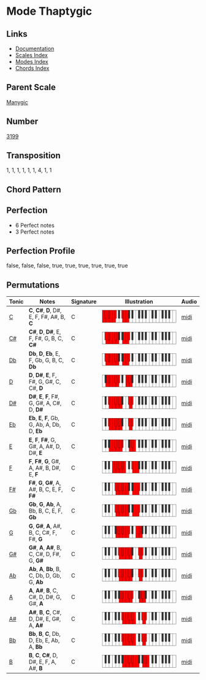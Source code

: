 # Mode Thaptygic

## Links

- [Documentation](README.md)
- [Scales Index](Scales.md)
- [Modes Index](Modes.md)
- [Chords Index](Chords.md)

## Parent Scale

[Manygic](ScaleManygic.md)

## Number

[3199](https://ianring.com/musictheory/scales/3199)

## Transposition

1, 1, 1, 1, 1, 1, 4, 1, 1

## Chord Pattern



## Perfection

- 6 Perfect notes
- 3 Perfect notes

## Perfection Profile

false, false, false, true, true, true, true, true, true

## Permutations

| Tonic | Notes | Signature | Illustration | Audio |
|-------|-------|-----------|--------------|-------|
| [C](ModeCNaturalThaptygic.md) | **C**, **C#**, **D**, D#, E, F, F#, A#, B, **C** | C | ![CNaturalThaptygic](ModeCNaturalThaptygic.png) | [midi](https://github.com/edipermadi/music/blob/main/docs/ModeCNaturalThaptygic.mid?raw=true) |
| [C#](ModeCSharpThaptygic.md) | **C#**, **D**, **D#**, E, F, F#, G, B, C, **C#** | C | ![CSharpThaptygic](ModeCSharpThaptygic.png) | [midi](https://github.com/edipermadi/music/blob/main/docs/ModeCSharpThaptygic.mid?raw=true) |
| [Db](ModeDFlatThaptygic.md) | **Db**, **D**, **Eb**, E, F, Gb, G, B, C, **Db** | C | ![DFlatThaptygic](ModeDFlatThaptygic.png) | [midi](https://github.com/edipermadi/music/blob/main/docs/ModeDFlatThaptygic.mid?raw=true) |
| [D](ModeDNaturalThaptygic.md) | **D**, **D#**, **E**, F, F#, G, G#, C, C#, **D** | C | ![DNaturalThaptygic](ModeDNaturalThaptygic.png) | [midi](https://github.com/edipermadi/music/blob/main/docs/ModeDNaturalThaptygic.mid?raw=true) |
| [D#](ModeDSharpThaptygic.md) | **D#**, **E**, **F**, F#, G, G#, A, C#, D, **D#** | C | ![DSharpThaptygic](ModeDSharpThaptygic.png) | [midi](https://github.com/edipermadi/music/blob/main/docs/ModeDSharpThaptygic.mid?raw=true) |
| [Eb](ModeEFlatThaptygic.md) | **Eb**, **E**, **F**, Gb, G, Ab, A, Db, D, **Eb** | C | ![EFlatThaptygic](ModeEFlatThaptygic.png) | [midi](https://github.com/edipermadi/music/blob/main/docs/ModeEFlatThaptygic.mid?raw=true) |
| [E](ModeENaturalThaptygic.md) | **E**, **F**, **F#**, G, G#, A, A#, D, D#, **E** | C | ![ENaturalThaptygic](ModeENaturalThaptygic.png) | [midi](https://github.com/edipermadi/music/blob/main/docs/ModeENaturalThaptygic.mid?raw=true) |
| [F](ModeFNaturalThaptygic.md) | **F**, **F#**, **G**, G#, A, A#, B, D#, E, **F** | C | ![FNaturalThaptygic](ModeFNaturalThaptygic.png) | [midi](https://github.com/edipermadi/music/blob/main/docs/ModeFNaturalThaptygic.mid?raw=true) |
| [F#](ModeFSharpThaptygic.md) | **F#**, **G**, **G#**, A, A#, B, C, E, F, **F#** | C | ![FSharpThaptygic](ModeFSharpThaptygic.png) | [midi](https://github.com/edipermadi/music/blob/main/docs/ModeFSharpThaptygic.mid?raw=true) |
| [Gb](ModeGFlatThaptygic.md) | **Gb**, **G**, **Ab**, A, Bb, B, C, E, F, **Gb** | C | ![GFlatThaptygic](ModeGFlatThaptygic.png) | [midi](https://github.com/edipermadi/music/blob/main/docs/ModeGFlatThaptygic.mid?raw=true) |
| [G](ModeGNaturalThaptygic.md) | **G**, **G#**, **A**, A#, B, C, C#, F, F#, **G** | C | ![GNaturalThaptygic](ModeGNaturalThaptygic.png) | [midi](https://github.com/edipermadi/music/blob/main/docs/ModeGNaturalThaptygic.mid?raw=true) |
| [G#](ModeGSharpThaptygic.md) | **G#**, **A**, **A#**, B, C, C#, D, F#, G, **G#** | C | ![GSharpThaptygic](ModeGSharpThaptygic.png) | [midi](https://github.com/edipermadi/music/blob/main/docs/ModeGSharpThaptygic.mid?raw=true) |
| [Ab](ModeAFlatThaptygic.md) | **Ab**, **A**, **Bb**, B, C, Db, D, Gb, G, **Ab** | C | ![AFlatThaptygic](ModeAFlatThaptygic.png) | [midi](https://github.com/edipermadi/music/blob/main/docs/ModeAFlatThaptygic.mid?raw=true) |
| [A](ModeANaturalThaptygic.md) | **A**, **A#**, **B**, C, C#, D, D#, G, G#, **A** | C | ![ANaturalThaptygic](ModeANaturalThaptygic.png) | [midi](https://github.com/edipermadi/music/blob/main/docs/ModeANaturalThaptygic.mid?raw=true) |
| [A#](ModeASharpThaptygic.md) | **A#**, **B**, **C**, C#, D, D#, E, G#, A, **A#** | C | ![ASharpThaptygic](ModeASharpThaptygic.png) | [midi](https://github.com/edipermadi/music/blob/main/docs/ModeASharpThaptygic.mid?raw=true) |
| [Bb](ModeBFlatThaptygic.md) | **Bb**, **B**, **C**, Db, D, Eb, E, Ab, A, **Bb** | C | ![BFlatThaptygic](ModeBFlatThaptygic.png) | [midi](https://github.com/edipermadi/music/blob/main/docs/ModeBFlatThaptygic.mid?raw=true) |
| [B](ModeBNaturalThaptygic.md) | **B**, **C**, **C#**, D, D#, E, F, A, A#, **B** | C | ![BNaturalThaptygic](ModeBNaturalThaptygic.png) | [midi](https://github.com/edipermadi/music/blob/main/docs/ModeBNaturalThaptygic.mid?raw=true) |
